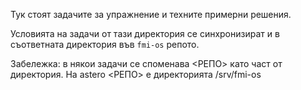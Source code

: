 Тук стоят задачите за упражнение и техните примерни решения.

Условията на задачи от тази директория се синхронизират и в
съответната директория във `fmi-os` репото.

Забележка: в някои задачи се споменава <РЕПО> като част от директория. На
astero <РЕПО> е директорията /srv/fmi-os
